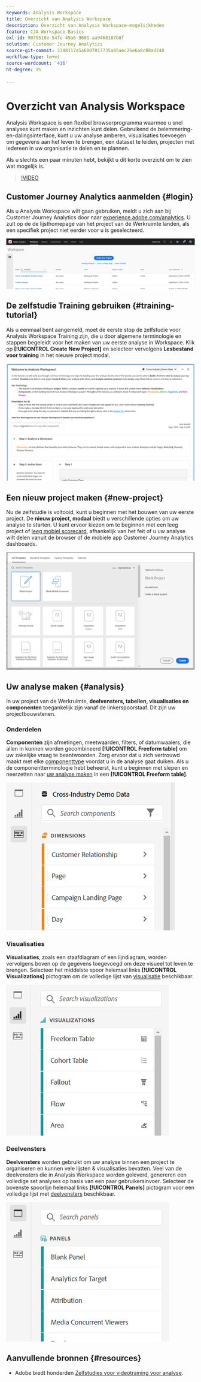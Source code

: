 ```yaml
---
keywords: Analysis Workspace
title: Overzicht van Analysis Workspace
description: Overzicht van Analysis Workspace-mogelijkheden
feature: CJA Workspace Basics
exl-id: 9075518e-54fe-49a6-9601-aa9468187b8f
solution: Customer Journey Analytics
source-git-commit: 3348117a5a6007017735a95aec26e6a8c88ad248
workflow-type: tm+mt
source-wordcount: '416'
ht-degree: 3%

---
```


# Overzicht van Analysis Workspace

Analysis Workspace is een flexibel browserprogramma waarmee u snel analyses kunt maken en inzichten kunt delen. Gebruikend de belemmering-en-dalingsinterface, kunt u uw analyse amberen, visualisaties toevoegen om gegevens aan het leven te brengen, een dataset te leiden, projecten met iedereen in uw organisatie te delen en te plannen.

Als u slechts een paar minuten hebt, bekijkt u dit korte overzicht om te zien wat mogelijk is.

>[!VIDEO](https://video.tv.adobe.com/v/26266/?quality=12)

## Customer Journey Analytics aanmelden {#login}

Als u Analysis Workspace wilt gaan gebruiken, meldt u zich aan bij Customer Journey Analytics door naar [experience.adobe.com/analytics](https://experience.adobe.com/analytics). U zult op de de lijsthomepage van het project van de Werkruimte landen, als een specifiek project niet eerder voor u is geselecteerd.

![](assets/login-analytics.png)

## De zelfstudie Training gebruiken {#training-tutorial}

Als u eenmaal bent aangemeld, moet de eerste stop de zelfstudie voor Analysis Workspace Training zijn, die u door algemene terminologie en stappen begeleidt voor het maken van uw eerste analyse in Workspace. Klik op **[!UICONTROL Create New Project]** en selecteer vervolgens **Lesbestand voor training** in het nieuwe project modal.

![](assets/training-tutorial.png)

## Een nieuw project maken {#new-project}

Nu de zelfstudie is voltooid, kunt u beginnen met het bouwen van uw eerste project. De **nieuw project, modaal** biedt u verschillende opties om uw analyse te starten. U kunt ervoor kiezen om te beginnen met een leeg project of [leeg mobiel scorecard](/help/mobile-app/curator.md), afhankelijk van het feit of u uw analyse wilt delen vanuit de browser of de mobiele app Customer Journey Analytics dashboards.

![](assets/create-new-project.png)

## Uw analyse maken {#analysis}

In uw project van de Werkruimte, **deelvensters, tabellen, visualisaties en componenten** toegankelijk zijn vanaf de linkerspoorstaaf. Dit zijn uw projectbouwstenen.

### Onderdelen

**Componenten** zijn afmetingen, meetwaarden, filters, of datumwaaiers, die allen in kunnen worden gecombineerd **[!UICONTROL Freeform table]** om uw zakelijke vraag te beantwoorden. Zorg ervoor dat u zich vertrouwd maakt met elke [componenttype](/help/components/overview.md) voordat u in de analyse gaat duiken. Als u de componentterminologie hebt beheerst, kunt u beginnen met slepen en neerzetten naar [uw analyse maken](/help/analysis-workspace/build-workspace-project/freeform-overview.md) in een **[!UICONTROL Freeform table]**.

![](assets/build-components.png)

### Visualisaties

**Visualisaties**, zoals een staafdiagram of een lijndiagram, worden vervolgens boven op de gegevens toegevoegd om deze visueel tot leven te brengen. Selecteer het middelste spoor helemaal links **[!UICONTROL Visualizations]** pictogram om de volledige lijst van [visualisatie](/help/analysis-workspace/visualizations/freeform-analysis-visualizations.md) beschikbaar.

![](assets/build-visualizations.png)

### Deelvensters

**Deelvensters** worden gebruikt om uw analyse binnen een project te organiseren en kunnen vele lijsten &amp; visualisaties bevatten. Veel van de deelvensters die in Analysis Workspace worden geleverd, genereren een volledige set analyses op basis van een paar gebruikersinvoer. Selecteer de bovenste spoorlijn helemaal links **[!UICONTROL Panels]** pictogram voor een volledige lijst met [deelvensters](/help/analysis-workspace/c-panels/panels.md) beschikbaar.

![](assets/build-panels.png)

## Aanvullende bronnen {#resources}

* Adobe biedt honderden [Zelfstudies voor videotraining voor analyse](https://experienceleague.adobe.com/docs/analytics-learn/tutorials/overview.html).

